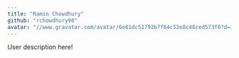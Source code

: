 ```yaml
---
title: "Ramin Chowdhury"
github: "rchowdhury98"
avatar: "//www.gravatar.com/avatar/6e61dc51792b7f64c52e8c48ced573f0?d=identicon"
---
```


User description here!
